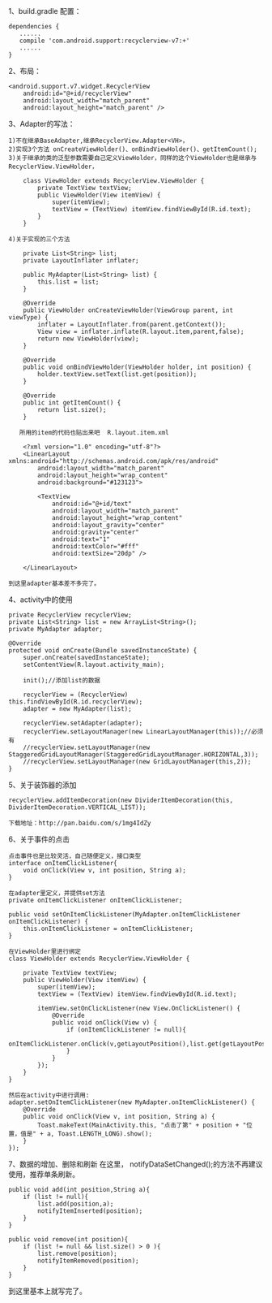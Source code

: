 1、build.gradle 配置：

    dependencies { 
       ......
       compile 'com.android.support:recyclerview-v7:+'
       ......
    }
    
2、布局：

    <android.support.v7.widget.RecyclerView
        android:id="@+id/recyclerView"
        android:layout_width="match_parent"
        android:layout_height="match_parent" />
        
3、Adapter的写法：

    1)不在继承BaseAdapter,继承RecyclerView.Adapter<VH>，
    2)实现3个方法 onCreateViewHolder()、onBindViewHolder()、getItemCount();
    3)关于继承的类的泛型参数需要自己定义ViewHolder，同样的这个ViewHolder也是继承与RecyclerView.ViewHolder，
    
        class ViewHolder extends RecyclerView.ViewHolder { 
            private TextView textView; 
            public ViewHolder(View itemView) {
                super(itemView);
                textView = (TextView) itemView.findViewById(R.id.text);
            }
        }
    
    4)关于实现的三个方法
        
        private List<String> list;
        private LayoutInflater inflater;

        public MyAdapter(List<String> list) {
            this.list = list;
        }

        @Override
        public ViewHolder onCreateViewHolder(ViewGroup parent, int viewType) {
            inflater = LayoutInflater.from(parent.getContext());
            View view = inflater.inflate(R.layout.item,parent,false);
            return new ViewHolder(view);
        }

        @Override
        public void onBindViewHolder(ViewHolder holder, int position) {
            holder.textView.setText(list.get(position));
        }

        @Override
        public int getItemCount() {
            return list.size();
        }
 
       所用的item的代码也贴出来吧  R.layout.item.xml
 
        <?xml version="1.0" encoding="utf-8"?>
        <LinearLayout xmlns:android="http://schemas.android.com/apk/res/android"
            android:layout_width="match_parent"
            android:layout_height="wrap_content"
            android:background="#123123"> 
            
            <TextView
                android:id="@+id/text"
                android:layout_width="match_parent"
                android:layout_height="wrap_content"
                android:layout_gravity="center"
                android:gravity="center"
                android:text="1"
                android:textColor="#fff"
                android:textSize="20dp" />

        </LinearLayout>
    
    到这里adapter基本差不多完了。

4、activity中的使用

    private RecyclerView recyclerView;
    private List<String> list = new ArrayList<String>();
    private MyAdapter adapter;
     
    @Override
    protected void onCreate(Bundle savedInstanceState) {
        super.onCreate(savedInstanceState);
        setContentView(R.layout.activity_main); 
        
        init();//添加list的数据 
        
        recyclerView = (RecyclerView) this.findViewById(R.id.recyclerView);
        adapter = new MyAdapter(list);
        
        recyclerView.setAdapter(adapter);
        recyclerView.setLayoutManager(new LinearLayoutManager(this));//必须有 
        //recyclerView.setLayoutManager(new StaggeredGridLayoutManager(StaggeredGridLayoutManager.HORIZONTAL,3));
        //recyclerView.setLayoutManager(new GridLayoutManager(this,2));
    }

5、关于装饰器的添加

    recyclerView.addItemDecoration(new DividerItemDecoration(this, DividerItemDecoration.VERTICAL_LIST));
    
    下载地址：http://pan.baidu.com/s/1mg4IdZy
    
6、关于事件的点击
    
    点击事件也是比较灵活，自己随便定义，接口类型
    interface onItemClickListener{
        void onClick(View v, int position, String a);
    }
    
    在adapter里定义，并提供set方法
    private onItemClickListener onItemClickListener;
    
    public void setOnItemClickListener(MyAdapter.onItemClickListener onItemClickListener) {
        this.onItemClickListener = onItemClickListener;
    }
    
    在ViewHolder里进行绑定
    class ViewHolder extends RecyclerView.ViewHolder {
    
        private TextView textView;
        public ViewHolder(View itemView) {
            super(itemView);
            textView = (TextView) itemView.findViewById(R.id.text);

            itemView.setOnClickListener(new View.OnClickListener() {
                @Override
                public void onClick(View v) {
                    if (onItemClickListener != null){
                        onItemClickListener.onClick(v,getLayoutPosition(),list.get(getLayoutPosition()));
                    }
                }
            });
        }
    }
    
    然后在activity中进行调用:
    adapter.setOnItemClickListener(new MyAdapter.onItemClickListener() {
        @Override
        public void onClick(View v, int position, String a) {
            Toast.makeText(MainActivity.this, "点击了第" + position + "位置，值是" + a, Toast.LENGTH_LONG).show();
        }
    });
    
7、数据的增加、删除和刷新
    在这里， notifyDataSetChanged();的方法不再建议使用，推荐单条刷新。
    
    public void add(int position,String a){
        if (list != null){
            list.add(position,a);
            notifyItemInserted(position);
        }
    }

    public void remove(int position){
        if (list != null && list.size() > 0 ){
            list.remove(position);
            notifyItemRemoved(position);
        }
    }
    
到这里基本上就写完了。

    

